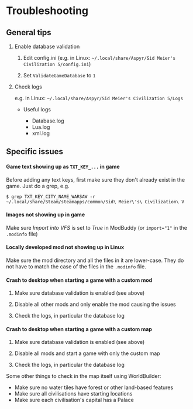 # Troubleshooting

## General tips

1. Enable database validation

   1. Edit config.ini (e.g. in Linux: `~/.local/share/Aspyr/Sid Meier's Civilization 5/config.ini`)

   1. Set `ValidateGameDatabase` to `1`

1. Check logs

   e.g. in Linux: `~/.local/share/Aspyr/Sid Meier's Civilization 5/Logs`

   - Useful logs

     - Database.log
     - Lua.log
     - xml.log

## Specific issues

#### Game text showing up as `TXT_KEY_...` in game

Before adding any text keys, first make sure they don't already exist in the game. Just do a grep, e.g.

```
$ grep TXT_KEY_CITY_NAME_WARSAW -r ~/.local/share/Steam/steamapps/common/Sid\ Meier\'s\ Civilization\ V
```

#### Images not showing up in game

Make sure _Import into VFS_ is set to _True_ in ModBuddy (or `import="1"` in the `.modinfo` file)

#### Locally developed mod not showing up in Linux

Make sure the mod directory and all the files in it are lower-case. They do not have to match the case of the files in the `.modinfo` file.

#### Crash to desktop when starting a game with a custom mod

1. Make sure database validation is enabled (see above)

1. Disable all other mods and only enable the mod causing the issues

1. Check the logs, in particular the database log

#### Crash to desktop when starting a game with a custom map

1. Make sure database validation is enabled (see above)

1. Disable all mods and start a game with only the custom map

1. Check the logs, in particular the database log

Some other things to check in the map itself using WorldBuilder:

- Make sure no water tiles have forest or other land-based features
- Make sure all civilisations have starting locations
- Make sure each civilisation's capital has a Palace
